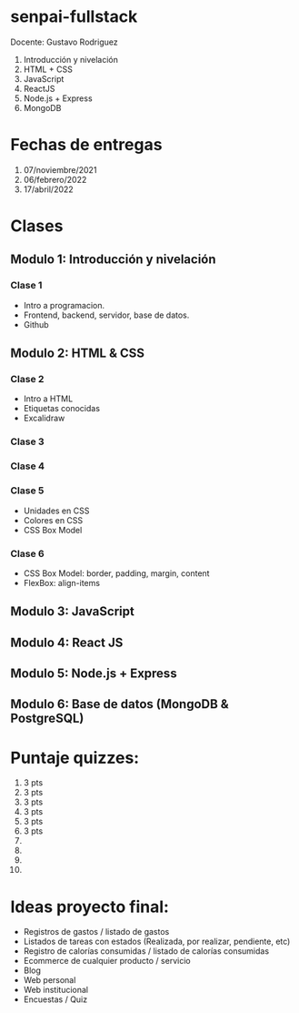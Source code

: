 # senpai-fullstack

Docente: Gustavo Rodriguez

1. Introducción y nivelación
2. HTML + CSS
3. JavaScript
4. ReactJS
5. Node.js + Express
6. MongoDB

# Fechas de entregas
1.  07/noviembre/2021
2.  06/febrero/2022
3.  17/abril/2022

# Clases

## Modulo 1: Introducción y nivelación
### Clase 1

- Intro a programacion.
- Frontend, backend, servidor, base de datos.
- Github

## Modulo 2: HTML & CSS
### Clase 2

- Intro a HTML
- Etiquetas conocidas
- Excalidraw

### Clase 3

### Clase 4

### Clase 5
- Unidades en CSS
- Colores en CSS
- CSS Box Model

### Clase 6
- CSS Box Model: border, padding, margin, content
- FlexBox: align-items

## Modulo 3: JavaScript

## Modulo 4: React JS

## Modulo 5: Node.js + Express

## Modulo 6: Base de datos (MongoDB & PostgreSQL)



# Puntaje quizzes:
1. 3 pts
2. 3 pts
3. 3 pts
4. 3 pts
5. 3 pts
6. 3 pts
7.
8.
9.
10.

# Ideas proyecto final:
- Registros de gastos / listado de gastos
- Listados de tareas con estados (Realizada, por realizar, pendiente, etc)
- Registro de calorías consumidas / listado de calorías consumidas
- Ecommerce de cualquier producto / servicio
- Blog
- Web personal
- Web institucional
- Encuestas / Quiz
